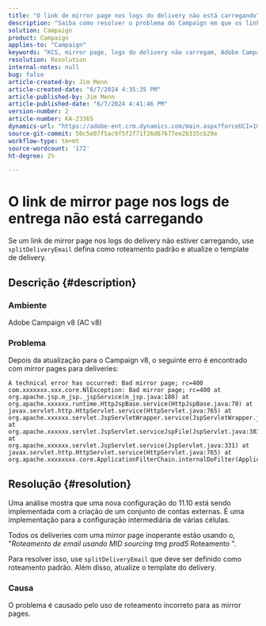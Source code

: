 ```yaml
---
title: "O link de mirror page nos logs do delivery não está carregando"
description: "Saiba como resolver o problema do Campaign em que os links de mirror page nos logs do delivery não estão carregando."
solution: Campaign
product: Campaign
applies-to: "Campaign"
keywords: "KCS, mirror page, logs do delivery não carregam, Adobe Campaign v8, atualização para o Campaign v8, solução de problemas, AC v8"
resolution: Resolution
internal-notes: null
bug: false
article-created-by: Jim Menn
article-created-date: "6/7/2024 4:35:35 PM"
article-published-by: Jim Menn
article-published-date: "6/7/2024 4:41:46 PM"
version-number: 2
article-number: KA-23365
dynamics-url: "https://adobe-ent.crm.dynamics.com/main.aspx?forceUCI=1&pagetype=entityrecord&etn=knowledgearticle&id=47b3bdf5-eb24-ef11-840a-000d3a5a67ba"
source-git-commit: 50c5e07f5ac9f5f2f71f26d67677ee2b335cb29e
workflow-type: tm+mt
source-wordcount: '172'
ht-degree: 2%

---
```


# O link de mirror page nos logs de entrega não está carregando


Se um link de mirror page nos logs do delivery não estiver carregando, use `splitDeliveryEmail` defina como roteamento padrão e atualize o template de delivery.

## Descrição {#description}


### Ambiente

Adobe Campaign v8 (AC v8)

### Problema

Depois da atualização para o Campaign v8, o seguinte erro é encontrado com mirror pages para deliveries:


```
A technical error has occurred: Bad mirror page; rc=400 
com.xxxxxxx.xxx.core.NlException: Bad mirror page; rc=400 at 
org.apache.jsp.m_jsp._jspService(m_jsp.java:180) at 
org.apache.xxxxxx.runtime.HttpJspBase.service(HttpJspBase.java:70) at 
javax.servlet.http.HttpServlet.service(HttpServlet.java:765) at 
org.apache.xxxxxx.servlet.JspServletWrapper.service(JspServletWrapper.java:465) at 
org.apache.xxxxxx.servlet.JspServlet.serviceJspFile(JspServlet.java:383) at 
org.apache.xxxxxx.servlet.JspServlet.service(JspServlet.java:331) at 
javax.servlet.http.HttpServlet.service(HttpServlet.java:765) at 
org.apache.xxxxxxxx.core.ApplicationFilterChain.internalDoFilter(ApplicationFilterChain.java:231)
```



## Resolução {#resolution}


Uma análise mostra que uma nova configuração do 11.10 está sendo implementada com a criação de um conjunto de contas externas. É uma implementação para a configuração intermediária de várias células.

Todos os deliveries com uma mirror page inoperante estão usando o, &quot;*Roteamento de email usando MID sourcing tmg prod5* Roteamento &quot;.

Para resolver isso, use `splitDeliveryEmail` que deve ser definido como roteamento padrão. Além disso, atualize o template do delivery.

### Causa

O problema é causado pelo uso de roteamento incorreto para as mirror pages.
